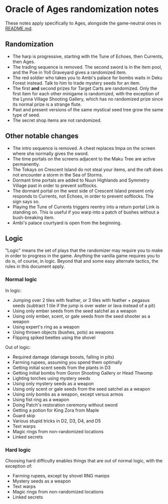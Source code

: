 # Oracle of Ages randomization notes

These notes apply specifically to Ages, alongside the game-neutral ones in
[README.md](https://github.com/jangler/oracles-randomizer/blob/master/README.md).


## Randomization

- The harp is progressive, starting with the Tune of Echoes, then Currents,
  then Ages.
- The trading sequence is removed. The second sword is in the item pool, and
  the Poe in Yoll Graveyard gives a randomized item.
- The red soldier who takes you to Ambi's palace for bombs waits in Deku Forest
  instead. Talk to him to trade mystery seeds for an item.
- The first **and** second prizes for Target Carts are randomized. Only the
  first item for each other minigame is randomized, with the exception of the
  Lynna Village Shooting Gallery, which has no randomized prize since its
  normal prize is a strange flute.
- Past and present versions of the same mystical seed tree grow the same type
  of seed.
- The secret shop items are not randomized.


## Other notable changes

- The intro sequence is removed. A chest replaces Impa on the screen where she
  normally gives the sword.
- The time portals on the screens adjacent to the Maku Tree are active
  permanently.
- The Tokays on Crescent Island do not steal your items, and the raft does not
  encounter a storm in the Sea of Storms.
- Dormant time portals are added to Nuun Highlands and Symmetry Village past in
  order to prevent softlocks.
- The dormant portal on the west side of Crescent Island present only responds
  to Currents, not Echoes, in order to prevent softlocks. The sign says so.
- Playing the Tune of Currents triggers reentry into a return portal Link is
  standing on. This is useful if you warp into a patch of bushes without a
  bush-breaking item.
- Ambi's palace courtyard is open from the beginning.


## Logic

"Logic" means the set of plays that the randomizer may require you to make in
order to progress in the game. Anything the vanilla game requires you to do is,
of course, in logic. Beyond that and some easy alternate tactics, the rules in
this document apply.


### Normal logic

In logic:

- Jumping over 2 tiles with feather, or 3 tiles with feather + pegasus seeds
  (subtract 1 tile if the jump is over water or lava instead of a pit)
- Using only ember seeds from the seed satchel as a weapon
- Using only ember, scent, or gale seeds from the seed shooter as a weapon
- Using expert's ring as a weapon
- Using thrown objects (bushes, pots) as weapons
- Flipping spiked beetles using the shovel

Out of logic:

- Required damage (damage boosts, falling in pits)
- Farming rupees, assuming you spend them optimally
- Getting initial scent seeds from the plants in D3
- Getting initial bombs from Goron Shooting Gallery or Head Thwomp
- Lighting torches using mystery seeds
- Using only mystery seeds as a weapon
- Using only scent or gale seeds from the seed satchel as a weapon
- Using only bombs as a weapon, except versus armos
- Using fist ring as a weapon
- Doing Patch's restoration ceremony without sword
- Getting a potion for King Zora from Maple
- Guard skip
- Various stupid tricks in D2, D3, D4, and D5
- Text warps
- Magic rings from non-randomized locations
- Linked secrets


### Hard logic

Choosing hard difficulty enables things that are out of normal logic, with the
exception of:

- Farming rupees, except by shovel RNG manips
- Mystery seeds as a weapon
- Text warps
- Magic rings from non-randomized locations
- Linked secrets
